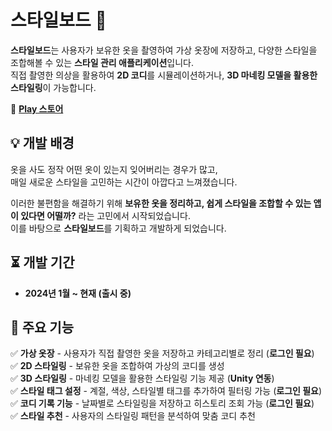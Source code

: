 # 스타일보드 👗  

**스타일보드**는 사용자가 보유한 옷을 촬영하여 가상 옷장에 저장하고, 다양한 스타일을 조합해볼 수 있는 **스타일 관리 애플리케이션**입니다.  
직접 촬영한 의상을 활용하여 **2D 코디**를 시뮬레이션하거나, **3D 마네킹 모델을 활용한 스타일링**이 가능합니다.  

🔗 **[Play 스토어](https://play.google.com/store/apps/details?id=com.niw.style_board)**  

## 💡 개발 배경  

옷을 사도 정작 어떤 옷이 있는지 잊어버리는 경우가 많고,  
매일 새로운 스타일을 고민하는 시간이 아깝다고 느껴졌습니다.  

이러한 불편함을 해결하기 위해 **보유한 옷을 정리하고, 쉽게 스타일을 조합할 수 있는 앱이 있다면 어떨까?** 라는 고민에서 시작되었습니다.  
이를 바탕으로 **스타일보드**를 기획하고 개발하게 되었습니다.  

## ⏳ 개발 기간  

- **2024년 1월 ~ 현재 (출시 중)**  

## 👚 주요 기능  

✅ **가상 옷장** - 사용자가 직접 촬영한 옷을 저장하고 카테고리별로 정리 (**로그인 필요**)  
✅ **2D 스타일링** - 보유한 옷을 조합하여 가상의 코디를 생성  
✅ **3D 스타일링** - 마네킹 모델을 활용한 스타일링 기능 제공 (**Unity 연동**)  
✅ **스타일 태그 설정** - 계절, 색상, 스타일별 태그를 추가하여 필터링 가능 (**로그인 필요**)  
✅ **코디 기록 기능** - 날짜별로 스타일링을 저장하고 히스토리 조회 가능 (**로그인 필요**)  
✅ **스타일 추천** - 사용자의 스타일링 패턴을 분석하여 맞춤 코디 추천  
